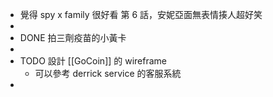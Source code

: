 - 覺得 spy x family 很好看
  第 6 話，安妮亞面無表情揍人超好笑
-
- DONE 拍三劑疫苗的小黃卡
-
- TODO 設計 [[GoCoin]] 的 wireframe
	- 可以參考 derrick service 的客服系統
-
